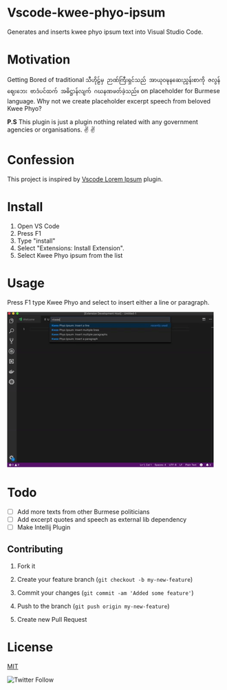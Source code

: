 # Vscode-kwee-phyo-ipsum

Generates and inserts kwee phyo ipsum text into Visual Studio Code.

# Motivation

Getting Bored of traditional `သီဟိုဠ်မှ ဉာဏ်ကြီးရှင်သည် အာယုဝဍ္ဎနဆေးညွှန်းစာကို ဇလွန်ဈေးဘေး ဗာဒံပင်ထက် အဓိဋ္ဌာန်လျက် ဂဃနဏဖတ်ခဲ့သည်။` on placeholder for Burmese language. Why not we create placeholder excerpt speech from beloved Kwee Phyo? 


**P.S** This plugin is just a plugin nothing related with any government agencies or organisations. :v: :v:

# Confession

This project is inspired by [Vscode Lorem Ipsum](https://github.com/Tyriar/vscode-lorem-ipsum)
plugin.

# Install

1. Open VS Code
2. Press F1
3. Type "install"
4. Select "Extensions: Install Extension".
5. Select Kwee Phyo ipsum from the list

# Usage

Press F1 type Kwee Phyo and select to insert either a line or paragraph.

![Usage animation](images/usage-animation.gif)

# Todo
- [ ]   Add more texts from other Burmese politicians 
- [ ]   Add excerpt quotes and speech as external lib dependency
- [ ]   Make Intellij Plugin 

## Contributing

1. Fork it

2. Create your feature branch (`git checkout -b my-new-feature`)

3. Commit your changes (`git commit -am 'Added some feature'`)

4. Push to the branch (`git push origin my-new-feature`)

5. Create new Pull Request

# License

[MIT](http://www.opensource.org/licenses/MIT)

![Twitter Follow](https://img.shields.io/twitter/follow/winhtaikaung.svg?style=social)

